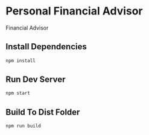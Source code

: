 # Personal Financial Advisor

Financial Advisor

## Install Dependencies
```bash
npm install 
```

## Run Dev Server
```bash
npm start
```

## Build To Dist Folder
```bash
npm run build
```
